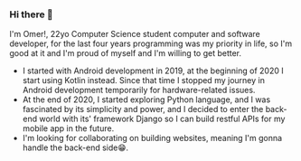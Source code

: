 ### Hi there 👋

<!--
**omer358/omer358** is a ✨ _special_ ✨ repository because its `README.md` (this file) appears on your GitHub profile.


- 🔭 I’m currently working on ...
- 🌱 I’m currently learning ...
- 👯 I’m looking to collaborate on ...
- 🤔 I’m looking for help with ...
- 💬 Ask me about ...
- 📫 How to reach me: ...
- 😄 Pronouns: ...
- ⚡ Fun fact: ...
-->

I'm Omer!, 22yo Computer Science student computer and software developer, for the last four years programming was my priority in life, so I'm good at it and I'm proud of myself and I'm willing to get better.

- I started with Android development in 2019, at the beginning of 2020 I start using Kotlin instead. Since that time I stopped my journey in Android development temporarily for hardware-related issues.
- At the end of 2020, I started exploring Python language, and I was fascinated by its simplicity and power, and I decided to enter the back-end world with its' framework Django so I can build restful APIs for my mobile app in the future.
- I'm looking for collaborating on building websites, meaning I'm gonna handle the back-end side😁.
